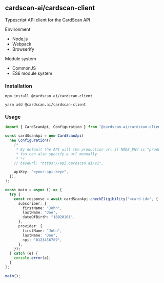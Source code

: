 ## cardscan-ai/cardscan-client

Typescript API client for the CardScan API

Environment

- Node.js
- Webpack
- Browserify

Module system

- CommonJS
- ES6 module system

### Installation

```shell
npm install @cardscan.ai/cardscan-client
```

```shell
yarn add @cardscan.ai/cardscan-client
```

### Usage

```typescript
import { CardScanApi, Configuration } from "@cardscan.ai/cardscan-client";

const cardScanApi = new CardScanApi(
  new Configuration({
    /*
     * By default the API will the production url if NODE_ENV is "production" and the sandbox url otherwise.
     * You can also specify a url manually.
     * */
    // baseUrl: "https://api.cardscan.ai/v1",

    apiKey: "<your-api-key>",
  }),
);

const main = async () => {
  try {
    const response = await cardScanApi.checkEligibility("<card-id>", {
      subscriber: {
        firstName: "John",
        lastName: "Doe",
        dateOfBirth: "18020101",
      },
      provider: {
        firstName: "John",
        lastName: "Doe",
        npi: "0123456789",
      },
    });
  } catch (e) {
    console.error(e);
  }
};

main();
```
